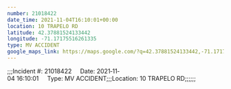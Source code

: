 ```yaml
---
number: 21018422
date_time: 2021-11-04T16:10:01+00:00
location: 10 TRAPELO RD
latitude: 42.37881524133442
longitude: -71.17175516261335
type: MV ACCIDENT
google_maps_link: https://maps.google.com/?q=42.37881524133442,-71.17175516261335
---
```


;;;Incident #: 21018422     Date: 2021‐11‐04 16:10:01     Type: MV ACCIDENT;;;Location: 10 TRAPELO RD;;;;;;
